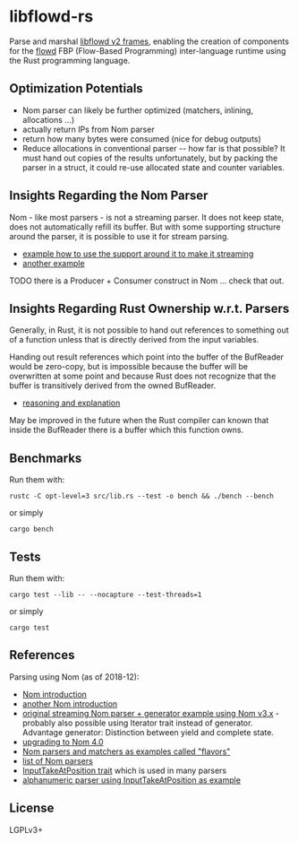 # libflowd-rs

Parse and marshal [libflowd v2 frames](https://github.com/ERnsTL/flowd), enabling the creation of components for the [flowd](https://github.com/ERnsTL/flowd) FBP (Flow-Based Programming) inter-language runtime using the Rust programming language.


## Optimization Potentials

* Nom parser can likely be further optimized (matchers, inlining, allocations ...)
* actually return IPs from Nom parser
* return how many bytes were consumed (nice for debug outputs)
* Reduce allocations in conventional parser -- how far is that possible?
	  It must hand out copies of the results unfortunately, but by packing the parser in a struct, it could re-use allocated state and counter variables.


## Insights Regarding the Nom Parser

Nom - like most parsers - is not a streaming parser. It does not keep state, does not automatically refill its buffer. But with some supporting structure around the parser, it is possible to use it for stream parsing.

* [example how to use the support around it to make it streaming](https://github.com/Geal/generator_nom)
* [another example](https://stackoverflow.com/questions/46876879/how-do-i-create-a-streaming-parser-in-nom)

TODO there is a Producer + Consumer construct in Nom ... check that out.


## Insights Regarding Rust Ownership w.r.t. Parsers

Generally, in Rust, it is not possible to hand out references to something out of a function unless that is directly derived from the input variables.

Handing out result references which point into the buffer of the BufReader would be zero-copy, but is impossible because the buffer will be overwritten at some point and because Rust does not recognize that the buffer is transitively derived from the owned BufReader.

* [reasoning and explanation](https://stackoverflow.com/questions/35664419/how-do-i-duplicate-a-u8-slice)

May be improved in the future when the Rust compiler can known that inside the BufReader there is a buffer which this function owns.


## Benchmarks

Run them with:

```
rustc -C opt-level=3 src/lib.rs --test -o bench && ./bench --bench
```

or simply

```
cargo bench
```


## Tests

Run them with:

```
cargo test --lib -- --nocapture --test-threads=1
```

or simply

```
cargo test
```


## References

Parsing using Nom (as of 2018-12):

* [Nom introduction](https://stevedonovan.github.io/rust-gentle-intro/nom-intro.html)
* [another Nom introduction](http://siciarz.net/24-days-rust-nom-part-1/)
* [original streaming Nom parser + generator example using Nom v3.x](https://github.com/Geal/generator_nom/blob/master/src/main.rs) - probably also possible using Iterator trait instead of generator. Advantage generator: Distinction between yield and complete state.
* [upgrading to Nom 4.0](https://github.com/Geal/nom/blob/master/doc/upgrading_to_nom_4.md)
* [Nom parsers and matchers as examples called "flavors"](https://github.com/rust-av/flavors/blob/master/src/parser.rs)
* [list of Nom parsers](https://github.com/Geal/nom/blob/master/doc/choosing_a_combinator.md)
* [InputTakeAtPosition trait](https://github.com/Geal/nom/blob/a88a6f8d3fe3cf41ef682bbfec1fd72f08edcf95/src/traits.rs#L499) which is used in many parsers
* [alphanumeric parser using InputTakeAtPosition as example](https://github.com/Geal/snack/blob/415a689bcdd6b0a3a4d61365237bee9c45dd2f91/src/nom.rs#L186)


## License

LGPLv3+
